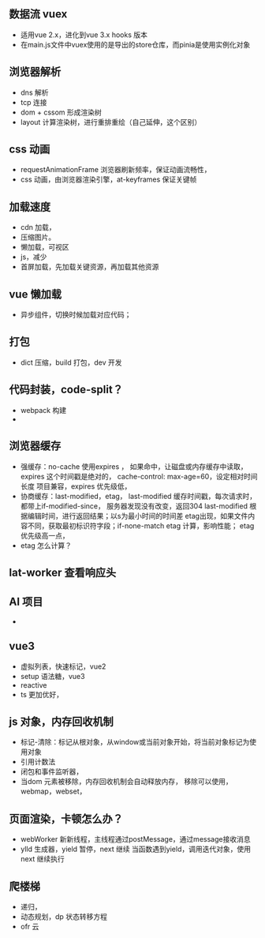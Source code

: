 ## 数据流 vuex
- 适用vue 2.x，进化到vue 3.x hooks 版本
- 在main.js文件中vuex使用的是导出的store仓库，而pinia是使用实例化对象

## 浏览器解析
- dns 解析
- tcp 连接
- dom + cssom  形成渲染树
- layout 计算渲染树，进行重排重绘（自己延伸，这个区别）

## css 动画
- requestAnimationFrame 浏览器刷新频率，保证动画流畅性，
- css 动画，由浏览器渲染引擎，at-keyframes 保证关键帧
## 加载速度
- cdn 加载，
- 压缩图片。
- 懒加载，可视区
- js，减少
- 首屏加载，先加载关键资源，再加载其他资源

## vue 懒加载
- 异步组件，切换时候加载对应代码；
## 打包
- dict 压缩，build 打包，dev 开发

## 代码封装，code-split？
- webpack 构建
- 

## 浏览器缓存
- 强缓存：no-cache 使用expires ，
  如果命中，让磁盘或内存缓存中读取，
  expires 这个时间戳是绝对的，
  cache-control: max-age=60，设定相对时间长度
  项目兼容，expires 优先级低，
- 协商缓存：last-modified，etag，
  last-modified 缓存时间戳，每次请求时，都带上if-modified-since，
  服务器发现没有改变，返回304
  last-modified 根据编辑时间，进行返回结果；以s为最小时间的时间差
  etag出现，如果文件内容不同，获取最初标识符字段；if-none-match
  etag 计算，影响性能；
  etag 优先级高一点，
- etag 怎么计算？

## lat-worker 查看响应头

## AI 项目
- 
## vue3
- 虚拟列表，快速标记，vue2 
- setup 语法糖，vue3 
- reactive 
- ts 更加优好，

## js 对象，内存回收机制
- 标记-清除：标记从根对象，从window或当前对象开始，将当前对象标记为使用对象
- 引用计数法
- 闭包和事件监听器，
- 当dom 元素被移除，内存回收机制会自动释放内存，
  移除可以使用，webmap，webset，

## 页面渲染，卡顿怎么办？
- webWorker 新新线程，主线程通过postMessage，通过message接收消息
- ylld  生成器，yield 暂停，next 继续
  当函数遇到yield，调用迭代对象，使用next 继续执行

## 爬楼梯
- 递归，
- 动态规划，dp 状态转移方程
- ofr 云
